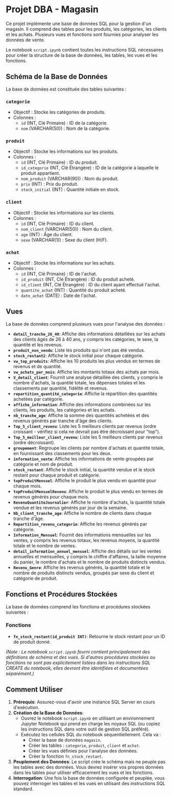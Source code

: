 # Projet DBA - Magasin

Ce projet implémente une base de données SQL pour la gestion d'un magasin. Il comprend des tables pour les produits, les catégories, les clients et les achats. Plusieurs vues et fonctions sont fournies pour analyser les données de vente.

Le notebook `script.ipynb` contient toutes les instructions SQL nécessaires pour créer la structure de la base de données, les tables, les vues et les fonctions.

## Schéma de la Base de Données

La base de données est constituée des tables suivantes :

### `categorie`
- Objectif : Stocke les catégories de produits.
- Colonnes :
    - `id` (INT, Clé Primaire) : ID de la catégorie.
    - `nom` (VARCHAR(50)) : Nom de la catégorie.

### `produit`
- Objectif : Stocke les informations sur les produits.
- Colonnes :
    - `id` (INT, Clé Primaire) : ID du produit.
    - `id_categorie` (INT, Clé Étrangère) : ID de la catégorie à laquelle le produit appartient.
    - `nom_produit` (VARCHAR(90)) : Nom du produit.
    - `prix` (INT) : Prix du produit.
    - `stock_initial` (INT) : Quantité initiale en stock.

### `client`
- Objectif : Stocke les informations sur les clients.
- Colonnes :
    - `id` (INT, Clé Primaire) : ID du client.
    - `nom_client` (VARCHAR(50)) : Nom du client.
    - `age` (INT) : Âge du client.
    - `sexe` (VARCHAR(1)) : Sexe du client (H/F).

### `achat`
- Objectif : Stocke les informations sur les achats.
- Colonnes :
    - `id` (INT, Clé Primaire) : ID de l'achat.
    - `id_produit` (INT, Clé Étrangère) : ID du produit acheté.
    - `id_client` (INT, Clé Étrangère) : ID du client ayant effectué l'achat.
    - `quantite_achat` (INT) : Quantité du produit acheté.
    - `date_achat` (DATE) : Date de l'achat.

## Vues

La base de données comprend plusieurs vues pour l'analyse des données :

- **`detail_tranche_26_40`**: Affiche des informations détaillées sur les achats des clients âgés de 26 à 40 ans, y compris les catégories, le sexe, la quantité et les revenus.
- **`produit_non_vendu`**: Liste les produits qui n'ont pas été vendus.
- **`stock_restant2`**: Affiche le stock initial pour chaque catégorie.
- **`vw_top_produits`**: Affiche les 10 produits les plus vendus en termes de revenus et de quantité.
- **`vw_achats_par_mois`**: Affiche les montants totaux des achats par mois.
- **`V_detail_client`**: Fournit une analyse détaillée des clients, y compris le nombre d'achats, la quantité totale, les dépenses totales et les classements par quantité, fidélité et revenus.
- **`repartition_quantité_categorie`**: Affiche la répartition des quantités achetées par catégorie.
- **`affiche_information`**: Affiche des informations combinées sur les clients, les produits, les catégories et les achats.
- **`nb_tranche_age`**: Affiche la somme des quantités achetées et des revenus générés par tranche d'âge des clients.
- **`Top_5_client_revenu`**: Liste les 5 meilleurs clients par revenus (ordre croissant - vérifiez si cela ne devrait pas être décroissant pour "top").
- **`Top_5_meilleur_client_revenu`**: Liste les 5 meilleurs clients par revenus (ordre décroissant).
- **`groupement`**: Regroupe les clients par nombre d'achats et quantité totale, en fournissant des classements pour les deux.
- **`information_vente`**: Affiche les informations de vente groupées par catégorie et nom de produit.
- **`stock_restant`**: Affiche le stock initial, la quantité vendue et le stock restant pour chaque produit et catégorie.
- **`topProduitMensuel`**: Affiche le produit le plus vendu en quantité pour chaque mois.
- **`topProduitMensuelRevenu`**: Affiche le produit le plus vendu en termes de revenus générés pour chaque mois.
- **`RevenuQuantiteJournalier`**: Affiche le nombre d'achats, la quantité totale vendue et les revenus générés par jour de la semaine.
- **`Nb_client_tranche_age`**: Affiche le nombre de clients dans chaque tranche d'âge.
- **`Repartition_revenu_categorie`**: Affiche les revenus générés par catégorie.
- **`Information_Mensuel`**: Fournit des informations mensuelles sur les ventes, y compris les revenus totaux, les revenus moyens, la quantité totale et le nombre de ventes.
- **`detail_information_annuel_mensuel`**: Affiche des détails sur les ventes annuelles et mensuelles, y compris le chiffre d'affaires, la taille moyenne du panier, le nombre d'achats et le nombre de produits distincts vendus.
- **`Revenu_Genre`**: Affiche les revenus générés, la quantité totale et le nombre de produits distincts vendus, groupés par sexe du client et catégorie de produit.

## Fonctions et Procédures Stockées

La base de données comprend les fonctions et procédures stockées suivantes :

### Fonctions

- **`fn_stock_restant(id_produit INT)`**: Retourne le stock restant pour un ID de produit donné.

*(Note : Le notebook `script.ipynb` fourni contient principalement des définitions de schéma et des vues. Si d'autres procédures stockées ou fonctions ne sont pas explicitement listées dans les instructions SQL CREATE du notebook, elles devront être identifiées et documentées séparément.)*

## Comment Utiliser

1.  **Prérequis**: Assurez-vous d'avoir une instance SQL Server en cours d'exécution.
2.  **Création de la Base de Données**:
    *   Ouvrez le notebook `script.ipynb` en utilisant un environnement Jupyter Notebook qui prend en charge les noyaux SQL (ou copiez les instructions SQL dans votre outil de gestion SQL préféré).
    *   Exécutez les cellules SQL du notebook séquentiellement. Cela va :
        *   Créer la base de données `magasin`.
        *   Créer les tables : `categorie`, `produit`, `client` et `achat`.
        *   Créer les vues définies pour l'analyse des données.
        *   Créer la fonction `fn_stock_restant`.
3.  **Peuplement des Données**: Le script crée le schéma mais ne peuple pas les tables avec des données. Vous devrez insérer vos propres données dans les tables pour utiliser efficacement les vues et les fonctions.
4.  **Interrogation**: Une fois la base de données configurée et peuplée, vous pouvez interroger les tables et les vues en utilisant des instructions SQL standard.
